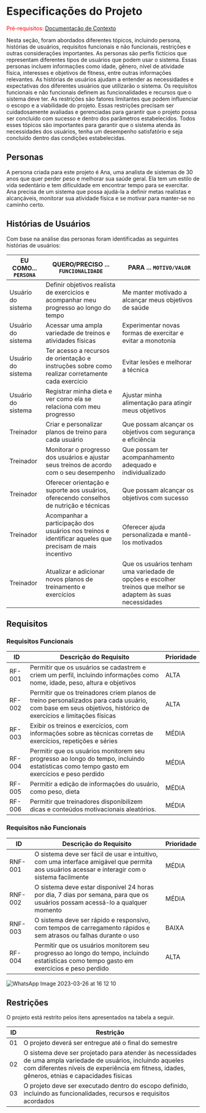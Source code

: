 # Especificações do Projeto

<span style="color:red">Pré-requisitos: <a href="1-Documentação de Contexto.md"> Documentação de Contexto</a></span>

Nesta seção, foram abordados diferentes tópicos, incluindo persona, histórias de usuários, requisitos funcionais e não funcionais, restrições e outras considerações importantes.
As personas são perfis fictícios que representam diferentes tipos de usuários que podem usar o sistema. Essas personas incluem informações como idade, gênero, nível de atividade física, interesses e objetivos de fitness, entre outras informações relevantes. As histórias de usuários ajudam a entender as necessidades e expectativas dos diferentes usuários que utilizarão o sistema. Os requisitos funcionais e não funcionais definem as funcionalidades e recursos que o sistema deve ter. As restrições são fatores limitantes que podem influenciar o escopo e a viabilidade do projeto. Essas restrições precisam ser cuidadosamente avaliadas e gerenciadas para garantir que o projeto possa ser concluído com sucesso e dentro dos parâmetros estabelecidos.
Todos esses tópicos são importantes para garantir que o sistema atenda às necessidades dos usuários, tenha um desempenho satisfatório e seja concluído dentro das condições estabelecidas.

## Personas

A persona criada para este projeto é Ana, uma analista de sistemas de 30 anos que quer perder peso e melhorar sua saúde geral. Ela tem um estilo de vida sedentário e tem dificuldade em encontrar tempo para se exercitar. Ana precisa de um sistema que possa ajudá-la a definir metas realistas e alcançáveis, monitorar sua atividade física e se motivar para manter-se no caminho certo.

## Histórias de Usuários

Com base na análise das personas foram identificadas as seguintes histórias de usuários:

|EU COMO... `PERSONA`| QUERO/PRECISO ... `FUNCIONALIDADE` |PARA ... `MOTIVO/VALOR`                 |
|--------------------|------------------------------------|----------------------------------------|
|Usuário do sistema  | Definir objetivos realista de exercicios e acompanhar meu progresso ao longo do tempo | Me manter motivado a alcançar meus objetivos de saúde |
|Usuário do sistema  | Acessar uma ampla variedade de treinos e atividades físicas | Experimentar novas formas de exercitar e evitar a monotonia |
|Usuário do sistema  | Ter acesso a recursos de orientação e instruções sobre como realizar corretamente cada exercicio | Evitar lesões e melhorar a técnica |
|Usuário do sistema  | Registrar minha dieta e ver como ela se relaciona com meu progresso | Ajustar minha alimentação para atingir meus objetivos |
|Treinador           | Criar e personalizar planos de treino para cada usuário | Que possam alcançar os objetivos com segurança e eficiência |
|Treinador           | Monitorar o progresso dos usuários e ajustar seus treinos de acordo com o seu desempenho | Que possam ter acompanhamento adequado e individualizado |
|Treinador           | Oferecer orientação e suporte aos usuários, oferecendo conselhos de nutrição e técnicas | Que possam alcançar os objetivos com sucesso |
|Treinador           | Acompanhar a participação dos usuários nos treinos e identificar aqueles que precisam de mais incentivo | Oferecer ajuda personalizada e mantê-los motivados |
|Treinador           | Atualizar e adicionar novos planos de treinamento e exercícios | Que os usuários tenham uma variedade de opções e escolher treinos que melhor se adaptem às suas necessidades |


## Requisitos

### Requisitos Funcionais

|ID    | Descrição do Requisito  | Prioridade |
|------|-----------------------------------------|----|
|RF-001| Permitir que os usuários se cadastrem e criem um perfil, incluindo informações como nome, idade, peso, altura e objetivos | ALTA | 
|RF-002| Permitir que os treinadores criem planos de treino personalizados para cada usuário, com base em seus objetivos, histórico de exercícios e limitações físicas | ALTA |
|RF-003| Exibir os treinos e exercícios, com informações sobre as técnicas corretas de exercícios, repetições e séries | MÉDIA | 
|RF-004| Permitir que os usuários monitorem seu progresso ao longo do tempo, incluindo estatísticas como tempo gasto em exercícios e peso perdido | MÉDIA | 
|RF-005| Permitir a edição de informações do usuário, como peso, dieta| MÉDIA | 
|RF-006| Permitir que treinadores disponibilizem dicas e conteúdos motivacionais aleatórios. | MÉDIA | 


### Requisitos não Funcionais

|ID     | Descrição do Requisito  |Prioridade |
|-------|-------------------------|----|
|RNF-001|O sistema deve ser fácil de usar e intuitivo, com uma interface amigável que permita aos usuários acessar e interagir com o sistema facilmente | MÉDIA | 
|RNF-002| O sistema deve estar disponível 24 horas por dia, 7 dias por semana, para que os usuários possam acessá-lo a qualquer momento |  MÉDIA |
|RNF-003| O sistema deve ser rápido e responsivo, com tempos de carregamento rápidos e sem atrasos ou falhas durante o uso |  BAIXA | 
|RF-004| Permitir que os usuários monitorem seu progresso ao longo do tempo, incluindo estatísticas como tempo gasto em exercícios e peso perdido | ALTA | 

![WhatsApp Image 2023-03-26 at 16 12 10](https://user-images.githubusercontent.com/96788718/228094972-75b4c0dc-adb3-4a2c-94c3-17d7a62b74f6.jpeg)
## Restrições

O projeto está restrito pelos itens apresentados na tabela a seguir.

|ID| Restrição                                             |
|--|-------------------------------------------------------|
|01| O projeto deverá ser entregue até o final do semestre |
|02| O sistema deve ser projetado para atender às necessidades de uma ampla variedade de usuários, incluindo aqueles com diferentes níveis de experiência em fitness, idades, gêneros, etnias e capacidades físicas |
|03| O projeto deve ser executado dentro do escopo definido, incluindo as funcionalidades, recursos e requisitos acordados |
